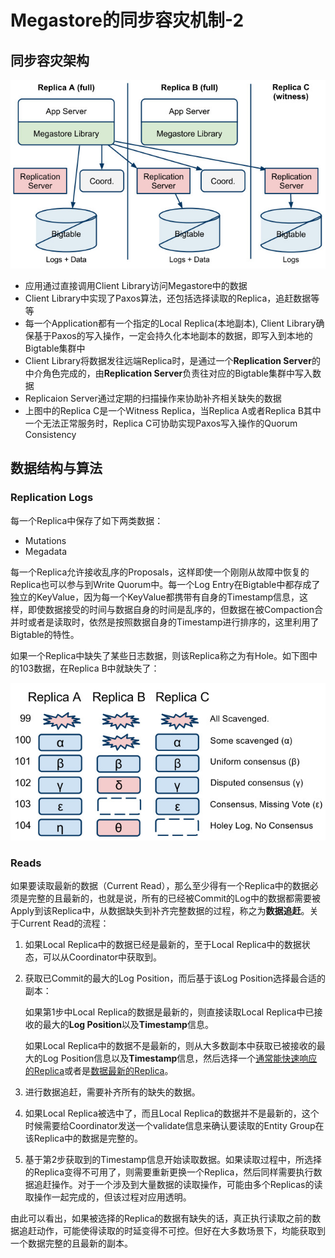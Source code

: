 # Megastore的同步容灾机制-2



## 同步容灾架构

![MegaStoreArchitecture](MegaStoreArchitecture.jpg)

* 应用通过直接调用Client Library访问Megastore中的数据
* Client Library中实现了Paxos算法，还包括选择读取的Replica，追赶数据等等 
* 每一个Application都有一个指定的Local Replica(本地副本), Client Library确保基于Paxos的写入操作，一定会持久化本地副本的数据，即写入到本地的Bigtable集群中
* Client Library将数据发往远端Replica时，是通过一个**Replication Server**的中介角色完成的，由**Replication Server**负责往对应的Bigtable集群中写入数据
* Replicaion Server通过定期的扫描操作来协助补齐相关缺失的数据
* 上图中的Replica C是一个Witness Replica，当Replica A或者Replica B其中一个无法正常服务时，Replica C可协助实现Paxos写入操作的Quorum Consistency

## 数据结构与算法

### Replication Logs

每一个Replica中保存了如下两类数据：

* Mutations
* Megadata

每一个Replica允许接收乱序的Proposals，这样即使一个刚刚从故障中恢复的Replica也可以参与到Write Quorum中。每一个Log Entry在Bigtable中都存成了独立的KeyValue，因为每一个KeyValue都携带有自身的Timestamp信息，这样，即使数据接受的时间与数据自身的时间是乱序的，但数据在被Compaction合并时或者是读取时，依然是按照数据自身的Timestamp进行排序的，这里利用了Bigtable的特性。

如果一个Replica中缺失了某些日志数据，则该Replica称之为有Hole。如下图中的103数据，在Replica B中就缺失了：

![WriteAheadLog](WriteAheadLog.jpg)

### Reads

如果要读取最新的数据（Current Read），那么至少得有一个Replica中的数据必须是完整的且最新的，也就是说，所有的已经被Commit的Log中的数据都需要被Apply到该Replica中，从数据缺失到补齐完整数据的过程，称之为**数据追赶**。关于Current Read的流程：

1. 如果Local Replica中的数据已经是最新的，至于Local Replica中的数据状态，可以从Coordinator中获取到。

2. 获取已Commit的最大的Log Position，而后基于该Log Position选择最合适的副本：

   如果第1步中Local Replica的数据是最新的，则直接读取Local Replica中已接收的最大的**Log Position**以及**Timestamp**信息。

   如果Local Replica中的数据不是最新的，则从大多数副本中获取已被接收的最大的Log Position信息以及**Timestamp**信息，然后选择一个<u>通常能快速响应的Replica</u>或者是<u>数据最新的Replica</u>。

3. 进行数据追赶，需要补齐所有的缺失的数据。

4. 如果Local Replica被选中了，而且Local Replica的数据并不是最新的，这个时候需要给Coordinator发送一个validate信息来确认要读取的Entity Group在该Replica中的数据是完整的。

5. 基于第2步获取到的Timestamp信息开始读取数据。如果读取过程中，所选择的Replica变得不可用了，则需要重新更换一个Replica，然后同样需要执行数据追赶操作。对于一个涉及到大量数据的读取操作，可能由多个Replicas的读取操作一起完成的，但该过程对应用透明。

由此可以看出，如果被选择的Replica的数据有缺失的话，真正执行读取之前的数据追赶动作，可能使得读取的时延变得不可控。但好在大多数场景下，均能获取到一个数据完整的且最新的副本。






